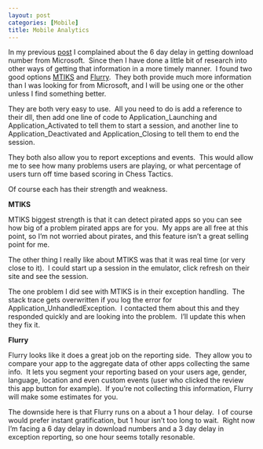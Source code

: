 ```yaml
---
layout: post
categories: [Mobile]
title: Mobile Analytics
---
```

<p>In my previous <a href="https://hutchcodes.net/2012/05/microsofts-app-reporting/" target="_blank">post</a> I complained about the 6 day delay in getting download number from Microsoft. &nbsp;Since then I have done a little bit of research into other ways of getting that information in a more timely manner. &nbsp;I found two good options <a href="http://mtiks.com/" target="_blank">MTIKS</a> and <a href="http://www.flurry.com/" target="_blank">Flurry</a>. &nbsp;They both provide much more information than I was looking for from Microsoft, and I will be using one or the other unless I find something better.</p>
<!--more-->

<p>They are both very easy to use. &nbsp;All you need to do is add a reference to their dll, then add one line of code to Application_Launching and Application_Activated to tell them to start a session, and another line to Application_Deactivated and Application_Closing to tell them to end the session.</p>
<p>They both also allow you to report exceptions and events. &nbsp;This would allow me to see how many problems users are playing, or what percentage of users turn off time based scoring in Chess Tactics.</p>
<p>Of course each has their strength and weakness.</p>
<p><strong>MTIKS</strong></p>
<p>MTIKS biggest strength is that it can detect pirated apps so you can see how big of a problem pirated apps are for you. &nbsp;My apps are all free at this point, so I&rsquo;m not worried about pirates, and this feature isn&rsquo;t a great selling point for me.</p>
<p>The other thing I really like about MTIKS was that it was real time (or very close to it). &nbsp;I could start up a session in the emulator, click refresh on their site and see the session.</p>
<p>The one problem I did see with MTIKS is in their exception handling. &nbsp;The stack trace gets overwritten if you log the error for Application_UnhandledException. &nbsp;I contacted them about this and they responded quickly and are looking into the problem. &nbsp;I&rsquo;ll update this when they fix it.</p>
<p><strong>Flurry</strong></p>
<p>Flurry looks like it does a great job on the reporting side. &nbsp;They allow you to compare your app to the aggregate data of other apps collecting the same info. &nbsp;It lets you segment your reporting based on your users age, gender, language, location and even custom events (user who clicked the review this app button for example). &nbsp;If you&rsquo;re not collecting this information, Flurry will make some estimates for you.</p>
<p>The downside here is that Flurry runs on a about a 1 hour delay. &nbsp;I of course would prefer instant gratification, but 1 hour isn&rsquo;t too long to wait. &nbsp;Right now I&rsquo;m facing a 6 day delay in download numbers and a 3 day delay in exception reporting, so one hour seems totally resonable.</p>
